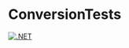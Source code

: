 # ConversionTests

[![.NET](https://github.com/ngbao245/ConversionTests/actions/workflows/dotnet.yml/badge.svg)](https://github.com/ngbao245/ConversionTests/actions/workflows/dotnet.yml)
